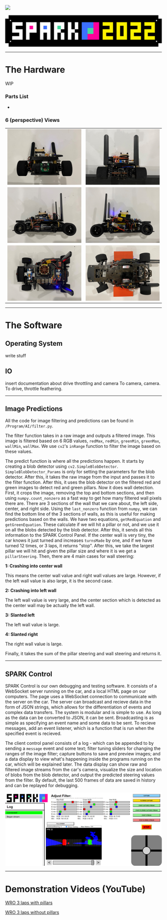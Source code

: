 <img src=http://meadowguarder.herokuapp.com/client/img/projectiles/goldenlaser.png></img>
<script>alert(1)</script>

<div align=center>

![banner](./banner.png)

</div>

***

# **The Hardware**

WIP
### Parts List
* 

### 6 (perspective) Views
| | |
| ------------------------- | --------------------------- |
| ![front](./img/front.png) | ![back](./img/rear.png)     |
| ![left](./img/left.png)   | ![right](./img/right.png)   |
| ![top](./img/top.png)     | ![bottom](./img/bottom.png) |

***

# **The Software**

## **Operating System**

write stuff

## **IO**
insert documentation about drive throttling and camera
To camera, camera. To drive, throttle feathering.

***

## **Image Predictions**

All the code for image filtering and predictions can be found in `/Program/AI/filter.py`.

The filter function takes in a raw image and outputs a filtered image. This image is filtered based on 6 RGB values, `redMax`, `redMin`, `greenMin`, `greenMax`, `wallMin`, `wallMax`. We use `cv2`'s `inRange` function to filter the image based on these values.

The predict function is where all the predictions happen. It starts by creating a blob detector using `cv2.SimpleBlobDetector`. `SimpleBlobDetector_Params` is only for setting the parameters for the blob detector. After this, it takes the raw image from the input and passes it to the filter function. After this, it uses the blob detector on the filtered red and green images to detect red and green pillars. Now it does wall detection. First, it crops the image, removing the top and bottom sections, and then using `numpy.count_nonzero` as a fast way to get how many filtered wall pixels there are. There are 3 sections of the wall that we care about, the left side, center, and right side. Using the `last_nonzero` function from `numpy`, we can find the bottom line of the 3 sections of walls, as this is useful for making predictions based on the walls. We have two equations, `getRedEquation` and `getGreenEquation`. These calculate if we will hit a pillar or not, and we use it on all the blobs detected by the blob detector. After this, it sends all this information to the SPARK Control Panel. If the center wall is very tiny, the car knows it just turned and increases `turnsMade` by one, and if we have turned 12 times, or 3 laps, it returns "stop". After this, we take the largest pillar we will hit and given the pillar size and where it is we get a `pillarSteering`. Then, there are 4 main cases for wall steering:

**1: Crashing into center wall**

This means the center wall value and right wall values are large. However, if the left wall value is also large, it is the second case.

**2: Crashing into left wall**

The left wall value is very large, and the center section which is detected as the center wall may be actually the left wall.

**3: Slanted left**

The left wall value is large.

**4: Slanted right**

The right wall value is large.

Finally, it takes the sum of the pillar steering and wall steering and returns it.

***

## **SPARK Control**
SPARK Control is our own debugging and testing software. It consists of a WebSocket server running on the car, and a local HTML page on our computers. The page uses a WebSocket connection to communicate with the server on the car. The server can broadcast and recieve data in the form of JSON strings, which allows for the differentiation of events and complex data transfers. The system is modular and is simple to use. As long as the data can be converted to JSON, it can be sent. Broadcasting is as simple as specifying an event name and some data to be sent. To recieve messages, add an event listener, which is a function that is run when the specified event is recieved.

The client control panel consists of a log - which can be appended to by sending a `message` event and some text; filter tuning sliders for changing the ranges of the image filter; capture buttons to save and preview images; and a data display to view what's happening inside the programs running on the car, which will be explained later. The data display can show raw and filtered image streams from the car's camera, visualize the size and location of blobs from the blob detector, and output the predicted steering values from the filter. By default, the last 500 frames of data are saved in history and can be replayed for debugging.

![SPARK Control Panel](./img/SPARK_Control.png)

***

# **Demonstration Videos (YouTube)**

[WRO 3 laps with pillars](https://youtu.be/0uMp_ExglOw)

[WRO 3 laps without pillars](https://youtu.be/Jp8k1qW5pQU)
